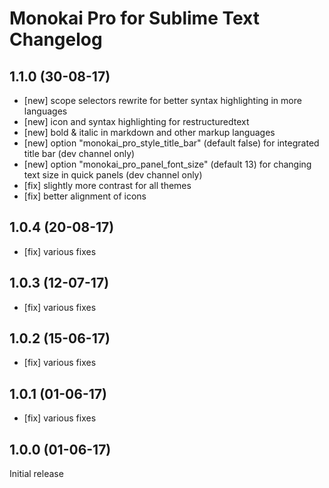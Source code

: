 # Monokai Pro for Sublime Text Changelog

## 1.1.0 (30-08-17)

- [new] scope selectors rewrite for better syntax highlighting in more languages
- [new] icon and syntax highlighting for restructuredtext
- [new] bold & italic in markdown and other markup languages
- [new] option "monokai_pro_style_title_bar" (default false) for integrated title bar (dev channel only)
- [new] option "monokai_pro_panel_font_size" (default 13) for changing text size in quick panels (dev channel only)
- [fix] slightly more contrast for all themes
- [fix] better alignment of icons

## 1.0.4 (20-08-17)

- [fix] various fixes

## 1.0.3 (12-07-17)

- [fix] various fixes

## 1.0.2 (15-06-17)

- [fix] various fixes

## 1.0.1 (01-06-17)

- [fix] various fixes

## 1.0.0 (01-06-17)

Initial release
